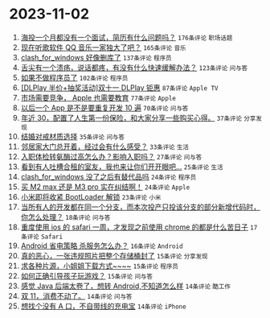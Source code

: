 # 2023-11-02

1. [海投一个月都没有一个面试，简历有什么问题吗？](https://www.v2ex.com/t/987692) `176条评论` `职场话题`
1. [现在听歌软件 QQ 音乐一家独大了吧？](https://www.v2ex.com/t/987721) `165条评论` `音乐`
1. [clash_for_windows 好像删库了](https://www.v2ex.com/t/987884) `137条评论` `程序员`
1. [舌尖有一个溃疡，说话都疼，有没有什么快速缓解办法？](https://www.v2ex.com/t/987754) `123条评论` `问与答`
1. [如果不做程序员了](https://www.v2ex.com/t/987785) `102条评论` `程序员`
1. [[DLPlay 半价+抽奖活动]双十一 DLPlay 钜惠](https://www.v2ex.com/t/987699) `87条评论` `Apple TV`
1. [市场需要竞争， Apple 也需要教育](https://www.v2ex.com/t/987737) `77条评论` `Apple`
1. [以后一个 App 是不是要重复开发 10 遍](https://www.v2ex.com/t/987761) `70条评论` `问与答`
1. [年近 30，配置了人生第一份保险，和大家分享一些购买心得。](https://www.v2ex.com/t/987917) `37条评论` `分享发现`
1. [结婚对戒材质选择](https://www.v2ex.com/t/987881) `35条评论` `问与答`
1. [邻居家大门总开着，经过会有什么感受？](https://www.v2ex.com/t/987773) `33条评论` `生活`
1. [入职体检转氨酶过高怎么办？影响入职吗？](https://www.v2ex.com/t/987743) `27条评论` `问与答`
1. [看到有人吐槽合租的室友，我也来让你们开开眼吧...](https://www.v2ex.com/t/987867) `25条评论` `生活`
1. [clash_for_windows 没了之后有替代品吗](https://www.v2ex.com/t/987907) `24条评论` `程序员`
1. [买 M2 max 还是 M3 pro 实在纠结啊！](https://www.v2ex.com/t/987777) `24条评论` `Apple`
1. [小米即将收紧 BootLoader 解锁](https://www.v2ex.com/t/987964) `23条评论` `小米`
1. [当所有人的开发都在同一个分支，而本次投产只投该分支的部分新增代码时，你怎么处理？](https://www.v2ex.com/t/987832) `18条评论` `问与答`
1. [重度使用 ios 的 safari 一周，才发现之前使用 chrome 的都是什么苦日子](https://www.v2ex.com/t/987933) `17条评论` `Safari`
1. [Android 省电策略 杀服务怎么办？](https://www.v2ex.com/t/987828) `16条评论` `Android`
1. [真的恶心，一张违规照片把整个存储桶封了](https://www.v2ex.com/t/987928) `15条评论` `分享发现`
1. [求各种片源，小姐姐下载方式~~~~](https://www.v2ex.com/t/987903) `15条评论` `程序员`
1. [如何正确引导孩子玩游戏？](https://www.v2ex.com/t/987824) `15条评论` `问与答`
1. [感觉 Java 后端太卷了，想转 Android,不知道怎么样](https://www.v2ex.com/t/987934) `14条评论` `酷工作`
1. [双 11，消费不动了。](https://www.v2ex.com/t/987908) `14条评论` `问与答`
1. [想找个没有 A 口，不自带线的充电宝](https://www.v2ex.com/t/987795) `14条评论` `iPhone`
